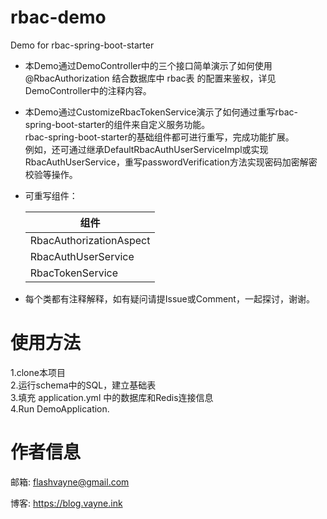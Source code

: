 # rbac-demo
Demo for rbac-spring-boot-starter

+ 本Demo通过DemoController中的三个接口简单演示了如何使用 @RbacAuthorization 结合数据库中 rbac表 的配置来鉴权，详见DemoController中的注释内容。
+ 本Demo通过CustomizeRbacTokenService演示了如何通过重写rbac-spring-boot-starter的组件来自定义服务功能。  
  rbac-spring-boot-starter的基础组件都可进行重写，完成功能扩展。  
  例如，还可通过继承DefaultRbacAuthUserServiceImpl或实现RbacAuthUserService，重写passwordVerification方法实现密码加密解密校验等操作。
+ 可重写组件：  
  
  | 组件 | 
  | ----|
  | RbacAuthorizationAspect |
  | RbacAuthUserService |
  | RbacTokenService |
  
+ 每个类都有注释解释，如有疑问请提Issue或Comment，一起探讨，谢谢。

# 使用方法
1.clone本项目  
2.运行schema中的SQL，建立基础表  
3.填充 application.yml 中的数据库和Redis连接信息  
4.Run DemoApplication.  

# 作者信息
邮箱: flashvayne@gmail.com

博客: https://blog.vayne.ink
